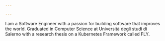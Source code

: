 ```yaml
---

---
```


I am a Software Engineer with a passion for building software that improves the world.
Graduated in Computer Science at Università degli studi di Salerno with a research thesis on a Kubernetes Framework called FLY.
